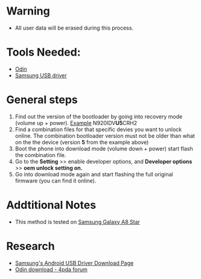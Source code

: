 # Warning
- All user data will be erased during this process.

# Tools Needed:
- [Odin](https://raw.githubusercontent.com/AzimsTech/Android_Hacking/master/Tools/Odin3_v3.14.1.rar)
- [Samsung USB driver](https://raw.githubusercontent.com/AzimsTech/Android_Hacking/master/Drivers/SAMSUNG_USB_Driver_for_Mobile_Phones.exe)

# General steps
1. Find out the version of the bootloader by going into recovery mode (volume up + power). [Example](https://i.imgur.com/eZVNMUw.jpg) N920IDV**U5**CRH2
2. Find a combination files for that specific devies you want to unlock online. The combination bootloader version must not be older than what on the the device (version **5** from the example above)
3. Boot the phone into download mode (volume down + power) start flash the combination file.
4. Go to the **Setting** >> enable developer options, and **Developer options** >> **oem unlock setting on.**
5. Go into download mode again and start flashing the full original firmware (you can find it online). 

# Addtitional Notes
- This method is tested on [Samsung Galaxy A8 Star](https://www.gsmarena.com/samsung_galaxy_a8_star_(a9_star)-9220.php)

# Research
- [Samsung's Android USB Driver Download Page](https://developer.samsung.com/galaxy/others/android-usb-driver-for-windows)
- [Odin download - 4pda forum](https://4pda.ru/forum/index.php?showtopic=648344)
